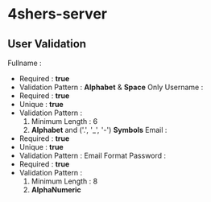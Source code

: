 # 4shers-server

## User Validation 

Fullname  : 
  - Required : **true**
  - Validation Pattern : **Alphabet** & **Space** Only
Username  :
  - Required : **true**
  - Unique : **true**
  - Validation Pattern :
    1. Minimum Length : 6
    2. **Alphabet** and ('.', '_', '-') **Symbols**
Email     :
  - Required : **true**
  - Unique : **true**
  - Validation Pattern : Email Format
Password  :
  - Required : **true**
  - Validation Pattern :
    1. Minimum Length : 8
    2. **AlphaNumeric**